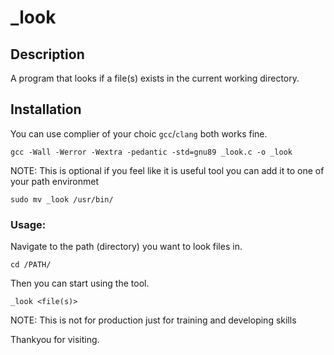 # _look

## Description
A program that looks if a file(s) exists in the current working directory.

## Installation
You can use complier of your choic `gcc`/`clang` both works fine.

```
gcc -Wall -Werror -Wextra -pedantic -std=gnu89 _look.c -o _look
```
NOTE: This is optional
	if you feel like it is useful tool you can add it to one of
	your path environmet
```
sudo mv _look /usr/bin/
```
### Usage:
Navigate to the path (directory) you want to look files in.
```
cd /PATH/
```
Then you can start using the tool.
```
_look <file(s)>
```
NOTE: This is not for production just for training and developing skills

Thankyou for visiting.

